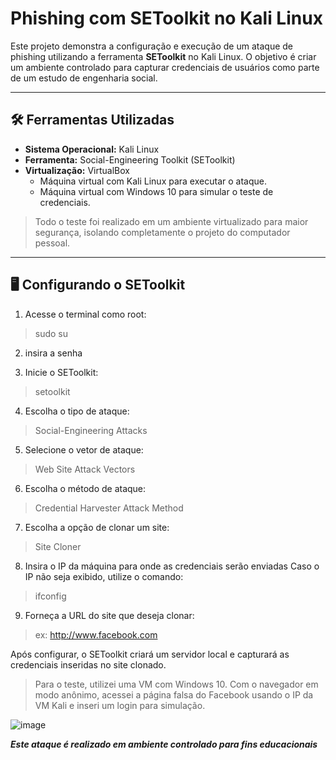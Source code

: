 # Phishing com SEToolkit no Kali Linux

Este projeto demonstra a configuração e execução de um ataque de phishing utilizando a ferramenta **SEToolkit** no Kali Linux. O objetivo é criar um ambiente controlado para capturar credenciais de usuários como parte de um estudo de engenharia social.

---

## 🛠️ Ferramentas Utilizadas

- **Sistema Operacional:** Kali Linux
- **Ferramenta:** Social-Engineering Toolkit (SEToolkit)
- **Virtualização:** VirtualBox
  - Máquina virtual com Kali Linux para executar o ataque.
  - Máquina virtual com Windows 10 para simular o teste de credenciais.

> Todo o teste foi realizado em um ambiente virtualizado para maior segurança, isolando completamente o projeto do computador pessoal.

---

## 🖥️ Configurando o SEToolkit

1. Acesse o terminal como root:
> sudo su
2. insira a senha
> 
3. Inicie o SEToolkit:
> setoolkit
4. Escolha o tipo de ataque:
> Social-Engineering Attacks 
5. Selecione o vetor de ataque:
> Web Site Attack Vectors 
6. Escolha o método de ataque:
> Credential Harvester Attack Method 
7. Escolha a opção de clonar um site:
> Site Cloner 
8. Insira o IP da máquina para onde as credenciais serão enviadas
Caso o IP não seja exibido, utilize o comando:
> ifconfig
9. Forneça a URL do site que deseja clonar:
> ex: http://www.facebook.com

Após configurar, o SEToolkit criará um servidor local e capturará as credenciais inseridas no site clonado.
>Para o teste, utilizei uma VM com Windows 10. Com o navegador em modo anônimo, acessei a página falsa do Facebook usando o IP da VM Kali e inseri um login para simulação.

![image](https://github.com/user-attachments/assets/f063ae4a-76fa-48d4-8380-76eebbb5add3)

***Este ataque é realizado em ambiente controlado para fins educacionais***
